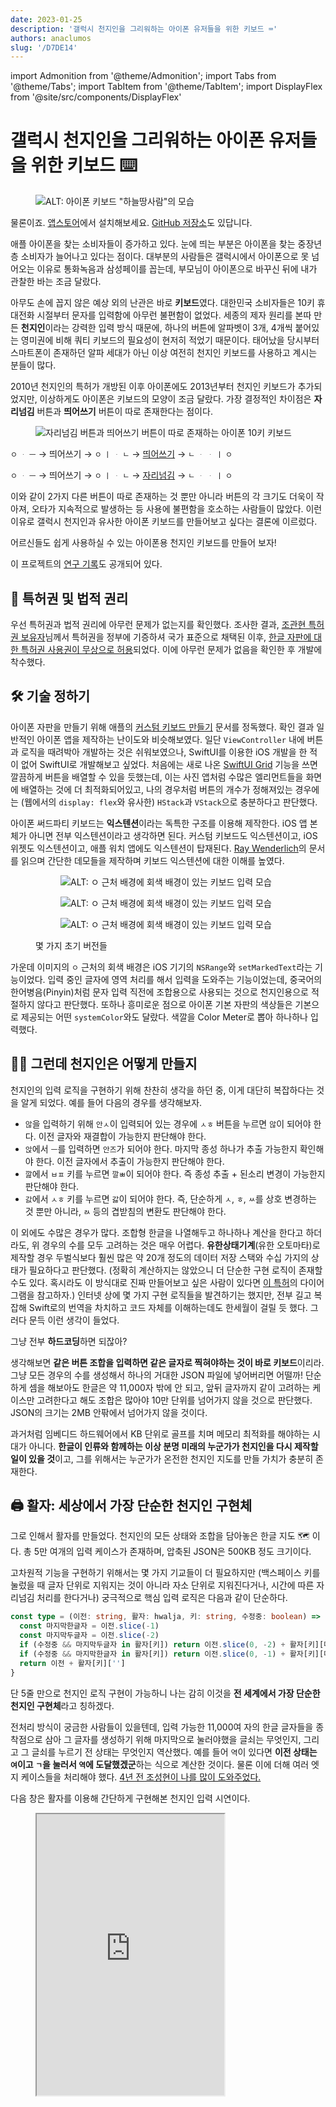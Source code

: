 ```yaml
---
date: 2023-01-25
description: '갤럭시 천지인을 그리워하는 아이폰 유저들을 위한 키보드 ⌨️'
authors: anaclumos
slug: '/D7DE14'
---
```


import Admonition from '@theme/Admonition';
import Tabs from '@theme/Tabs';
import TabItem from '@theme/TabItem';
import DisplayFlex from '@site/src/components/DisplayFlex'

# 갤럭시 천지인을 그리워하는 아이폰 유저들을 위한 키보드 ⌨️

<figure>

![ALT: 아이폰 키보드 "하늘땅사람"의 모습](7B584A.png)

</figure>

<Admonition type="info" title="잔말 말고 설치 링크부터 줘요" icon="💎">

물론이죠. [앱스토어](https://apps.apple.com/app/id/1666355842)에서 설치해보세요.
[GitHub 저장소](https://github.com/anaclumos/sky-earth-human)도 있답니다.

</Admonition>

애플 아이폰을 찾는 소비자들이 증가하고 있다.
눈에 띄는 부분은 아이폰을 찾는 중장년층 소비자가 늘어나고 있다는 점이다.
대부분의 사람들은 갤럭시에서 아이폰으로 못 넘어오는 이유로 통화녹음과 삼성페이를 꼽는데,
부모님이 아이폰으로 바꾸신 뒤에 내가 관찰한 바는 조금 달랐다.

아무도 손에 꼽지 않은 예상 외의 난관은 바로 **키보드**였다.
대한민국 소비자들은 10키 휴대전화 시절부터 문자를 입력함에 아무런 불편함이 없었다.
세종의 제자 원리를 본따 만든 **천지인**이라는 강력한 입력 방식 때문에,
하나의 버튼에 알파벳이 3개, 4개씩 붙어있는 영미권에 비해 쿼티 키보드의 필요성이 현저히 적었기 때문이다.
태어났을 당시부터 스마트폰이 존재하던 알파 세대가 아닌 이상 여전히 천지인 키보드를 사용하고 계시는 분들이 많다.

2010년 천지인의 특허가 개방된 이후 아이폰에도 2013년부터 천지인 키보드가 추가되었지만,
이상하게도 아이폰은 키보드의 모양이 조금 달랐다.
가장 결정적인 차이점은 **자리넘김** 버튼과 **띄어쓰기** 버튼이 따로 존재한다는 점이다.

<figure>

![자리넘김 버튼과 띄어쓰기 버튼이 따로 존재하는 아이폰 10키 키보드](2DCA95.png)

</figure>

<Admonition type="info" title='예를 들어 "오 안녕"을 입력하기 위해서는...' icon="💎">

<Tabs>  
<TabItem lang="ko-KR" value="Galaxy" label="갤럭시">

`ㅇ` `ᆞ` `ㅡ` → 띄어쓰기 → `ㅇ` `ㅣ` `ᆞ` `ㄴ` → <u>띄어쓰기</u> → `ㄴ` `ᆞ` `ᆞ` `ㅣ` `ㅇ`

</TabItem>  
<TabItem lang="ko-KR" value="iPhone" label="아이폰">

`ㅇ` `ᆞ` `ㅡ` → 띄어쓰기 → `ㅇ` `ㅣ` `ᆞ` `ㄴ` → <u>자리넘김</u> → `ㄴ` `ᆞ` `ᆞ` `ㅣ` `ㅇ`

</TabItem>  
</Tabs>  
</Admonition>

이와 같이 2가지 다른 버튼이 따로 존재하는 것 뿐만 아니라 버튼의 각 크기도 더욱이 작아져,
오타가 지속적으로 발생하는 등 사용에 불편함을 호소하는 사람들이 많았다.
이런 이유로 갤럭시 천지인과 유사한 아이폰 키보드를 만들어보고 싶다는 결론에 이르렀다.

<Admonition type="info" title="목표" icon="💎">

어르신들도 쉽게 사용하실 수 있는 아이폰용 천지인 키보드를 만들어 보자!

</Admonition>

<Admonition type="tip" title="꿀팁" icon="🍯">

이 프로젝트의 [연구 기록](/r/C222D1)도 공개되어 있다.

</Admonition>

## 📜 특허권 및 법적 권리

우선 특허권과 법적 권리에 아무런 문제가 없는지를 확인했다.
조사한 결과, [조관현 특허권 보유자](https://doi.org/10.8080/1019960047925)님께서 특허권을 정부에 기증하셔
국가 표준으로 채택된 이후, [한글 자판에 대한 특허권 사용권이 무상으로 허용](https://www.korea.kr/news/policyBriefingView.do?newsId=148700827)되었다.
이에 아무런 문제가 없음을 확인한 후 개발에 착수했다.

## 🛠 기술 정하기

아이폰 자판을 만들기 위해 애플의 [커스텀 키보드 만들기](https://developer.apple.com/documentation/uikit/keyboards_and_input/creating_a_custom_keyboard) 문서를 정독했다.
확인 결과 일반적인 아이폰 앱을 제작하는 난이도와 비슷해보였다.
일단 `ViewController` 내에 버튼과 로직을 때려박아 개발하는 것은 쉬워보였으나,
SwiftUI를 이용한 iOS 개발을 한 적이 없어 SwiftUI로 개발해보고 싶었다.
처음에는 새로 나온 [SwiftUI Grid](https://developer.apple.com/documentation/swiftui/grid) 기능을 쓰면 깔끔하게 버튼을 배열할 수 있을 듯했는데,
이는 사진 앱처럼 수많은 엘리먼트들을 화면에 배열하는 것에 더 최적화되어있고,
나의 경우처럼 버튼의 개수가 정해져있는 경우에는 (웹에서의 `display: flex`와 유사한) `HStack`과 `VStack`으로 충분하다고 판단했다.

아이폰 써드파티 키보드는 **익스텐션**이라는 독특한 구조를 이용해 제작한다.
iOS 앱 본체가 아니면 전부 익스텐션이라고 생각하면 된다.
커스텀 키보드도 익스텐션이고, iOS 위젯도 익스텐션이고, 애플 워치 앱에도 익스텐션이 탑재된다.
[Ray Wenderlich](https://www.kodeco.com/49-custom-keyboard-extensions-getting-started)의 문서를 읽으며 간단한 데모들을 제작하며
키보드 익스텐션에 대한 이해를 높였다.

<figure>

<DisplayFlex>

<figure>

![ALT: `ㅇ` 근처 배경에 회색 배경이 있는 키보드 입력 모습](85D135.png)

</figure>

<figure>

![ALT: `ㅇ` 근처 배경에 회색 배경이 있는 키보드 입력 모습](B9DE45.png)

</figure>

<figure>

![ALT: `ㅇ` 근처 배경에 회색 배경이 있는 키보드 입력 모습](A02D58.png)

</figure>

</DisplayFlex>

<figcaption>

몇 가지 초기 버전들

</figcaption>

</figure>

가운데 이미지의 `ㅇ` 근처의 회색 배경은 iOS 기기의 `NSRange`와 `setMarkedText`라는 기능이었다.
입력 중인 글자에 영역 처리를 해서 입력을 도와주는 기능이었는데,
중국어의 한어병음(Pinyin)처럼 문자 입력 직전에 조합용으로 사용되는 것으로 천지인용으로 적절하지 않다고 판단했다.
또하나 흥미로운 점으로 아이폰 기본 자판의 색상들은 기본으로 제공되는 어떤 `systemColor`와도 달랐다.
색깔을 Color Meter로 뽑아 하나하나 입력했다.

## 😶‍🌫️ 그런데 천지인은 어떻게 만들지

천지인의 입력 로직을 구현하기 위해 찬찬히 생각을 하던 중, 이게 대단히 복잡하다는 것을 알게 되었다.
예를 들어 다음의 경우를 생각해보자.

- `않`을 입력하기 위해 `안ㅅ`이 입력되어 있는 경우에 `ㅅㅎ` 버튼을 누르면 `않`이 되어야 한다. 이전 글자와 재결합이 가능한지 판단해야 한다.
- `앉`에서 `ㅡ`를 입력하면 `안즈`가 되어야 한다. 마지막 종성 하나가 추출 가능한지 확인해야 한다. 이전 글자에서 추출이 가능한지 판단해야 한다.
- `깚`에서 `ㅂㅍ` 키를 누르면 `깔ㅃ`이 되어야 한다. 즉 종성 추출 + 된소리 변경이 가능한지 판단해야 한다.
- `갌`에서 `ㅅㅎ` 키를 누르면 `갏`이 되어야 한다. 즉, 단순하게 `ㅅ`, `ㅎ`, `ㅆ`를 상호 변경하는 것 뿐만 아니라, `ㄽ` 등의 겹받침의 변환도 판단해야 한다.

이 외에도 수많은 경우가 많다. 조합형 한글을 나열해두고 하나하나 계산을 한다고 하더라도, 위 경우의 수를 모두 고려하는 것은 매우 어렵다.
**유한상태기계**(유한 오토마타)로 제작할 경우 두벌식보다 훨씬 많은 약 20개 정도의 데이터 저장 스택와 수십 가지의 상태가 필요하다고 판단했다.
(정확히 계산하지는 않았으니 더 단순한 구현 로직이 존재할 수도 있다. 혹시라도 이 방식대로 진짜 만들어보고 싶은 사람이 있다면 [이 특허](https://patents.google.com/patent/KR20000049347A/ko)의 다이어그램을 참고하자.)
인터넷 상에 몇 가지 구현 로직들을 발견하기는 했지만,
전부 길고 복잡해 Swift로의 번역을 차치하고 코드 자체를 이해하는데도 한세월이 걸릴 듯 했다.
그러다 문득 이런 생각이 들었다.

<Admonition type="info" title='케이스가 너무 많고 복잡하면' icon="💎">

그냥 전부 **하드코딩**하면 되잖아?

</Admonition>

생각해보면 **같은 버튼 조합을 입력하면 같은 글자로 찍혀야하는 것이 바로 키보드**이리라.
그냥 모든 경우의 수를 생성해서 하나의 거대한 JSON 파일에 넣어버리면 어떨까!
단순하게 셈을 해보아도 한글은 약 11,000자 밖에 안 되고, 앞뒤 글자까지 같이 고려하는 케이스만 고려한다고 해도 조합은 많아야 10만 단위를 넘어가지 않을 것으로 판단했다.
JSON의 크기는 2MB 안팎에서 넘어가지 않을 것이다.

과거처럼 임베디드 하드웨어에서 KB 단위로 골프를 치며 메모리 최적화를 해야하는 시대가 아니다.
**한글이 인류와 함께하는 이상 분명 미래의 누군가가 천지인을 다시 제작할 일이 있을 것**이고,
그를 위해서는 누군가가 온전한 천지인 지도를 만들 가치가 충분히 존재한다.

## 🖨️ 활자: 세상에서 가장 단순한 천지인 구현체

그로 인해서 활자를 만들었다. 천지인의 모든 상태와 조합을 담아놓은 한글 지도 🗺️ 이다.
총 5만 여개의 입력 케이스가 존재하며, 압축된 JSON은 500KB 정도 크기이다.

고차원적 기능을 구현하기 위해서는 몇 가지 기교들이 더 필요하지만
(백스페이스 키를 눌렀을 때 글자 단위로 지워지는 것이 아니라 자소 단위로 지워진다거나, 시간에 따른 자리넘김 처리를 한다거나)
궁극적으로 핵심 입력 로직은 다음과 같이 단순하다.

```ts
const type = (이전: string, 활자: hwalja, 키: string, 수정중: boolean) => {
  const 마지막한글자 = 이전.slice(-1)
  const 마지막두글자 = 이전.slice(-2)
  if (수정중 && 마지막두글자 in 활자[키]) return 이전.slice(0, -2) + 활자[키][마지막두글자]
  if (수정중 && 마지막한글자 in 활자[키]) return 이전.slice(0, -1) + 활자[키][마지막한글자]
  return 이전 + 활자[키]['']
}
```

단 5줄 만으로 천지인 로직 구현이 가능하니 나는 감히 이것을 **전 세계에서 가장 단순한 천지인 구현체**라고 칭하겠다.

전처리 방식이 궁금한 사람들이 있을텐데,
입력 가능한 11,000여 자의 한글 글자들을 종착점으로 삼아
그 글자를 생성하기 위해 마지막으로 눌러야했을 글쇠는 무엇인지,
그리고 그 글쇠를 누르기 전 상태는 무엇인지 역산했다.
예를 들어 `역`이 있다면 **이전 상태는 `여`이고 `ㄱ`을 눌러서 `역`에 도달했겠군**하는 식으로 계산한 것이다.
물론 이에 더해 여러 엣지 케이스들을 처리해야 했다.
[4년 전 조성현이 나를 많이 도와주었다.](https://github.com/anaclumos/hangulbreak/blob/master/Python/HangulDecomposeModule.py)

<Admonition type="tip" title='직접 해보자!' icon="🧪">
다음 창은 활자를 이용해 간단하게 구현해본 천지인 입력 시연이다.
</Admonition>

<figure>

<iframe src="https://hwalja.cho.sh/" title="활자 데모" height="450"/>

<figcaption>

[활자는 모든 플랫폼에 사용할 수 있도록 공개했다.](https://github.com/anaclumos/hwalja)<br/>위 데모로 직접 활자를 입력해보자!

</figcaption>
</figure>

<Admonition type="info" title='활자는' icon="💎">
가장 <strong>단순한</strong> 구현체이지 가장 <strong>가벼운</strong> 구현체는 아니라는 점을 명심하자.
</Admonition>

<details>
<summary>조합형 한글로 문자열 정규화를 하면 좀 더 경우의 수가 줄지 않나요?</summary>

활자 프로젝트에 대해 이성광 님께서 [NFD로 문자열 정규화를 해서 초중종성을 떼어놓고 만들면 좀 더 경우의 수가 줄지 않을까](https://www.facebook.com/groups/codingeverybody/posts/8942515352455588/?comment_id=8946907612016362)에 대한 지적을 해주셨다.
나는 완성형 한글만 놓고 생각했는데, 말씀하신대로 조합형으로 제작 후 정규화를 거치면 경우의 수가 확실히 많이 준다.
예를 들어 `안 ᄂᆞᆞㅣㅇ` 같이 풀어두고 `ᆞᆞㅣ` 부분만 `ㅕ`로 조합한 뒤, `ㄴㅕㅇ`을 정규화 과정을 통해 `녕`으로 변환하는 방식이다.

활자 프로젝트의 경우 현 접근을 유지하기로 했다.
활자는 **가장 쉽고 단순한 천지인 구현체**를 지향하는 만큼
현재의 접근이 `substring + replace` 만으로 구현할 수 있기 때문이다.
만약 NFD와 정규화에 대한 정보를 추가해야한다면,
비록 활자 프로젝트 자체는 가벼워지겠지만,
그를 사용하는 개발자 측에서 NFD와 정규화에 대한 추가적인 학습 및 구현이 필요하다.
오토마타를 이용한 학습 곡선에 불편함을 느껴
**모든 정보를 하드코딩해 가장 단순한 형태로 구현하기로 한 활자 프로젝트의 본 목적**에 어긋난다.
더불어 이미 압축된 버전은 500KB 수준이기에 입력 엔진으로 사용하기에 부담이 되는 크기가 아니다.

</details>

## 🤖 자동완성 키보드 만들기

천지인을 쓰는 사람들이 빠른 속도로 타자를 칠 수 있는 이유는 바로
[자동 완성 텍스트](https://support.apple.com/ko-kr/guide/iphone/iphd4ea90231/ios)
(개발 명칭: Apple QuickType)을 적극적으로 활용한다는 점이다.
이 자동 완성 텍스트들은 사용자가 입력하는 패턴을 [지속적으로 학습](https://developer.apple.com/design/human-interface-guidelines/technologies/machine-learning/roles/)하여 사용자의 입력을 돕는다.

다행히도 애플 UIKit에는 Core ML과 Neural Engine을 직접 건드리지 않고도
문맥 자동 완성 기능을 사용할 수 있는 [UITextChecker](https://developer.apple.com/documentation/uikit/uitextchecker)를 제공한다.
한국어도 물론 지원하며, `learnWord()`와 `unlearnWord()`를 사용하여 사용자의 입력을 학습하거나 삭제할 수 있다.

```swift
import UIKit

let uiTextChecker = UITextChecker()
let input = "행복하"
let guesses = uiTextChecker.completions(
    forPartialWordRange: NSRange(location: 0, length: input.count),
    in: input,
    language: "ko-KR"
)

/*
[
  "행복한", "행복합니다", "행복하게", "행복할", "행복하다", "행복하고", "행복하지",
  "행복하다고", "행복하다는", "행복하기", "행복하면", "행복할까", "행복하길",
  "행복함을", "행복하기를", "행복함", "행복하니", "행복한테", "행복하자", "행복하네"
]
*/

```

이 기능을 이용해 자동완성 기능을 완성했다.
가끔 문맥이 어색하거나 아무런 추천을 해주지 않거나 하는 버그가 존재하지만,
최소 기능 제품을 위해서는 훌륭하게 동작한다!

<figure>

![2023년에도 행복하세요 💙](8E6907.jpeg)

</figure>

## ⌨️ 키보드 기능 고도화

천지인은 단축키에 기원을 두고 있는 만큼 관련된 고도 기능들이 있다.
백스페이스 키를 길게 누르면 뗄 때까지 글이 삭제되는 기능이나,
입력 키를 길게 누르면 그 버튼에 대응하는 숫자가 입력되는 기능 들이 있다.
이 기능들을 사용하기 위해 Swift의 Closure를 활용해서 다음과 같이 키보드 버튼 컴포넌트를 확장했다.

<figure>

```swift
struct KeyboardButton: View {
  var onPress: () -> Void
  var onLongPress: () -> Void
  var onLongPressFinished: () -> Void
  var body: some View {
    Button(action: {})
      .simultaneousGesture(
        DragGesture(minimumDistance: 0) // <-- ★
          .onChanged { _ in
            // 길게 누르거나 드래그했을 때 구동될 코드
            onLongPress()
          }
          .onEnded { _ in
            // 길게 누르는 동작 또는 드래그 동작이 끝날 때
            onLongPressFinished()
          }
      )
      .highPriorityGesture(
        TapGesture()
          .onEnded { _ in
            // 터치했을 때 구동될 코드
            onPress()
          }
      )
  }
}
```

</figure>

<figcaption>

설명을 위해 간소화된 코드이다. [KeyboardButton.swift](https://github.com/anaclumos/sky-earth-human/blob/main/keyboard/KeyboardButton.swift)

</figcaption>

`★`로 표현된 부분에 `DragGesture(minimumDistance: 0)`를 사용하는 기발한 방법을 알게 되었다.
이렇게 하면 다음 두 마리 토끼를 한 코드로 잡을 수 있다.

- 한글 버튼을 스와이프(flick)해 숫자를 입력하는 기능
- 한글 버튼을 길게 눌러 숫자를 입력하는 기능

`DragGesture`의 `minimumDistance`가 0으로 설정되어 있다면
롱프레스도 동시에 인식하여 `highPriorityGesture`를 취소하고
`DragGesture`에 해당하는 기능을 실행한다는 특징을 이용한 것이다.

더불어 iOS13부터 소개된 [Combine](https://developer.apple.com/documentation/combine) 문법을 시범적으로 사용해보았다.
Combine 프레임워크는 시간에 따른 비동기적 동작을 처리하기 위한 Declarative Swift API이다.
이를 이용해 타이머를 생성하고 "롱프레스 백스페이스" 동작을 구현할 수 있다.

<figure>

```swift
struct DeleteButton: View {
  @State var timer: AnyCancellable?
  var body: some View {
    KeyboardButton(systemName: "delete.left.fill", primary: false, action: {
      // 탭했을 때는 기본 삭제 동작을 실행한다.
      options.deleteAction()
    },
    onLongPress: {
      // 길게 누르고 있을 경우 0.1초마다 실행되는 타이머를 생성한다.
      timer = Timer.publish(every: 0.1, on: .main, in: .common)
        .autoconnect()
        .sink { _ in
          // 누르고 있는 동안 0.1초에 한 번씩 글자 하나를 지운다.
          options.deleteAction()
        }
    },
    onLongPressFinished: {
      // 손을 떼면 타이머가 취소되며 무한 반복 삭제 동작이 해제된다.
      timer?.cancel()
    })
  }
}
```

<figcaption>

Combine 설명을 위해 간소화된 코드이다. [HangulView.swift](https://github.com/anaclumos/sky-earth-human/blob/main/keyboard/HangulView.swift)

</figcaption>

</figure>

이렇게 조합된 하나의 코드를 통해 길게 누르거나 드래그를 이용해 특수한 동작을 실행하는 기능을 구현할 수 있었다.

## 🦾 접근성

유용하다고 생각한 접근성 기능을 몇 가지 추가했다.
우선 가장 먼저 사용자가 "볼드체 텍스트" 기능을 활성화한 경우 글자 두께를 두껍게 변경하는 것이다.
다음 코드를 이용해 사용할 수 있다.

```swift
let fontWeight: UIAccessibility.isBoldTextEnabled ? .bold : .regular
```

<DisplayFlex>

<figure>

![볼드체 텍스트가 비활성화된 경우](68C6BB.png)

</figure>

<figure>

![볼드체 텍스트를 활성화한 경우](F93D1B.png)

</figure>

</DisplayFlex>

또 나름 큰 영감을 받은 기능이 하나가 있었다.
바로 갤럭시 사용자들이 우측 하단의 "이전" 버튼을 눌러서
키보드를 종료한다는 사실을 관찰했다.
그래서 그 자리에 키보드를 손쉽게 종료할 수 있도록 키보드 종료 버튼을 배치했다.

![우측 하단의 키보드 종료 버튼을 탭하면 키보드가 사라진다.](ADBBB1.gif)

## 🧑🏻‍🎨 Midjourney를 이용한 앱 아이콘 생성

<figure>

![ALT: Midjourney 이미지들](69A76A.png)

<figcaption>

생성된 여러 가지 이미지들

</figcaption>

</figure>

마지막으로 앱 아이콘을 생성하기 위해 Midjourney라는 그림 AI를 사용했다.
요즘에는 이런 것을 프롬프트 엔지니어링이라고 하던데 그냥 다양한 키워드들로 그림을 그리는 것이 즐거웠다.

## ☁️ Xcode Cloud를 이용한 CI/CD 연결

마지막으로 2022년에 출시된 Xcode Cloud를 이용해 CI/CD를 구축했다.
이를 이용하면 마치 GitHub에 리액트 코드를 푸시하면 Vercel이 알아서 빌드 후 배포해주는 것처럼,
Apple Xcode Cloud 서버에서 iOS 앱이 컴파일되어 보관된다.
애플 아이폰 앱의 경우 앱스토어 리뷰라는 절차가 있기 때문에 완전 자동 배포가 되지는 않고,
앱스토어 콘솔에서 빌드를 선택하고 리뷰 요청 버튼을 눌러야 하지만,
이전에 엑스코드에서 아카이브 파일을 생성해 수동으로 업로드해야했던 것에 비해서 훨씬 편해졌다.

<DisplayFlex>

<figure>

![이와 같이 앱스토어 콘솔에서 GitHub와 연동된 빌드를 확인할 수 있다.](C387F9.png)

</figure>

<figure>

![이렇게 푸시 알림도 보내준다.](E0B0FF.png)

</figure>

</DisplayFlex>

## 🏁 마무리하며

오랜만에 iOS 개발을 하니 즐거웠다.
iOS 플랫폼이 점점 성숙해지는 것이 느껴진다.
특히나 활자 프로젝트를 진행하며
**한글이 이렇게 아름답구나**라는 감정을 많이 느꼈다.
무엇보다도 부모님께 참 좋은 선물을 해드린 것 같아 기분이 좋았다.
작업한 링크들을 첨부하며 글을 마무리한다.

<Admonition type="info" title="앱스토어 5점 리뷰와 GitHub 스타는 큰 응원이 됩니다!" icon="💙">

- [앱스토어](https://apps.apple.com/app/id/1666355842)
- [GitHub 저장소](https://github.com/anaclumos/sky-earth-human)
- [하위 프로젝트 "활자" GitHub 저장소](https://github.com/anaclumos/hwalja)

</Admonition>

